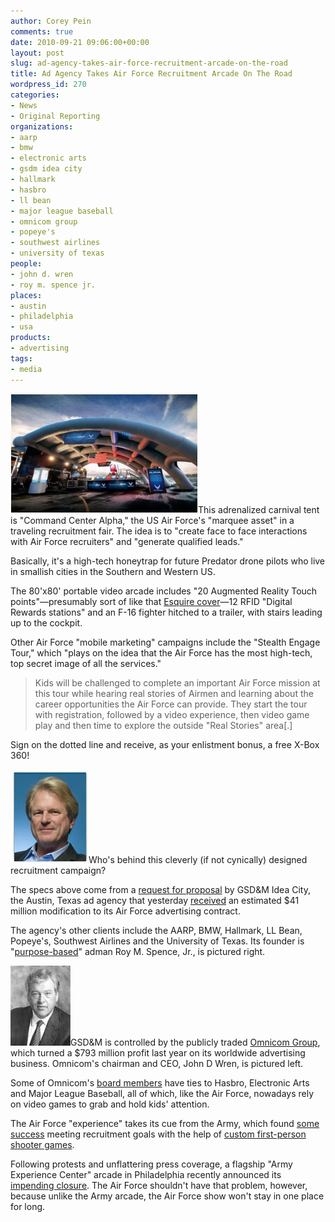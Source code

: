 ```yaml
---
author: Corey Pein
comments: true
date: 2010-09-21 09:06:00+00:00
layout: post
slug: ad-agency-takes-air-force-recruitment-arcade-on-the-road
title: Ad Agency Takes Air Force Recruitment Arcade On The Road 
wordpress_id: 270
categories:
- News
- Original Reporting
organizations:
- aarp
- bmw
- electronic arts
- gsdm idea city
- hallmark
- hasbro
- ll bean
- major league baseball
- omnicom group
- popeye's
- southwest airlines
- university of texas
people:
- john d. wren
- roy m. spence jr.
places:
- austin
- philadelphia
- usa
products:
- advertising
tags:
- media
---
```


[![](/images/2010/09/USAF-command-center-alpha-300x191.jpg)](/images/2010/09/USAF-command-center-alpha.jpg)This adrenalized carnival tent is "Command Center Alpha," the US Air Force's "marquee asset" in a traveling recruitment fair. The idea is to "create face to face interactions with Air Force recruiters" and "generate qualified leads."

Basically, it's a high-tech honeytrap for future Predator drone pilots who live in smallish cities in the Southern and Western US.

The 80'x80' portable video arcade includes "20 Augmented Reality Touch points"—presumably sort of like that [Esquire cover](http://mashable.com/2009/11/09/esquire-augmented-reality-2/)—12 RFID "Digital Rewards stations" and an F-16 fighter hitched to a trailer, with stairs leading up to the cockpit.

<!-- more -->Other Air Force "mobile marketing" campaigns include the "Stealth Engage Tour," which "plays on the idea that the Air Force has the most high-tech, top secret image of all the services."


> Kids will be challenged to complete an important Air Force mission at this tour while hearing real stories of Airmen and learning about the career opportunities the Air Force can provide. They start the tour with registration, followed by a video experience, then video game play and then time to explore the outside "Real Stories" area[.]


Sign on the dotted line and receive, as your enlistment bonus, a free X-Box 360!

![Roy Spence](/images/2010/09/roy-spence-gsdm-idea-city-125x150.jpg)Who's behind this cleverly (if not cynically) designed recruitment campaign?

The specs above come from a [request for proposal](http://newsroom.ideacity.com/archive/2010/07/14/u-s-air-force-mobile-marketing-asset-operation-amp-management-request-for-proposal.aspx) by GSD&M Idea City, the Austin, Texas ad agency that yesterday [received](http://www.defense.gov//contracts/contract.aspx?contractid=4370) an estimated $41 million modification to its Air Force advertising contract.

The agency's other clients include the AARP, BMW, Hallmark, LL Bean, Popeye's, Southwest Airlines and the University of Texas. Its founder is "[purpose-based](http://www.itsnotwhatyousell.com/spence-about.htm)" adman Roy M. Spence, Jr., is pictured right.

![John Wren](/images/2010/09/john-d-wren-omnicon-group.png)GSD&M is controlled by the publicly traded [Omnicom Group](http://www.omnicomgroup.com/AboutOmnicomGroup/Management), which turned a $793 million profit last year on its worldwide advertising business. Omnicom's chairman and CEO, John D Wren, is pictured left.

Some of Omnicom's [board members](http://www.omnicomgroup.com/AboutOmnicomGroup/BoardofDirectors) have ties to Hasbro, Electronic Arts and Major League Baseball, all of which, like the Air Force, nowadays rely on video games to grab and hold kids' attention.

The Air Force "experience" takes its cue from the Army, which found [some success](http://www.csmonitor.com/Commentary/Opinion/2009/1228/US-military-is-meeting-recruitment-goals-with-video-games-but-at-what-cost) meeting recruitment goals with the help of [custom first-person shooter games](http://www.npr.org/templates/story/story.php?storyId=124216122).

Following protests and unflattering press coverage, a flagship "Army Experience Center" arcade in Philadelphia recently announced its [impending closure](http://www.huffingtonpost.com/daniel-denvir/12-million-army-video-gam_b_618783.html). The Air Force shouldn't have that problem, however, because unlike the Army arcade, the Air Force show won't stay in one place for long.
